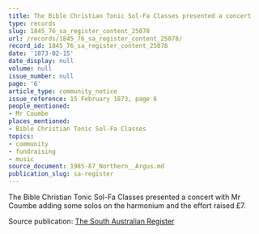 ```yaml
---
title: The Bible Christian Tonic Sol-Fa Classes presented a concert
type: records
slug: 1845_76_sa_register_content_25078
url: /records/1845_76_sa_register_content_25078/
record_id: 1845_76_sa_register_content_25078
date: '1873-02-15'
date_display: null
volume: null
issue_number: null
page: '6'
article_type: community_notice
issue_reference: 15 February 1873, page 6
people_mentioned:
- Mr Coumbe
places_mentioned:
- Bible Christian Tonic Sol-Fa Classes
topics:
- community
- fundraising
- music
source_document: 1985-87_Northern__Argus.md
publication_slug: sa-register
---
```


The Bible Christian Tonic Sol-Fa Classes presented a concert with Mr Coumbe adding some solos on the harmonium and the effort raised £7.

Source publication: [The South Australian Register](/publications/sa-register/)
